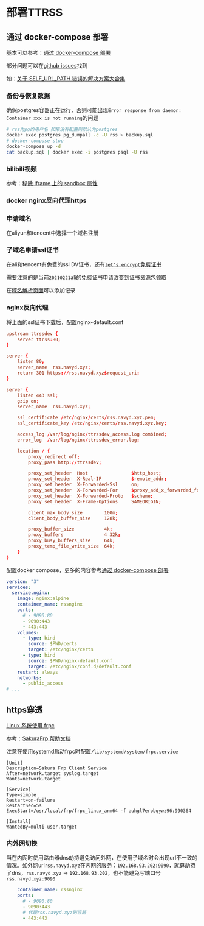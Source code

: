# 部署TTRSS

## 通过 docker-compose 部署

基本可以参考：[通过 docker-compose 部署](http://ttrss.henry.wang/zh/#%E9%80%9A%E8%BF%87-docker-compose-%E9%83%A8%E7%BD%B2)

部分问题可以在[github issues](https://github.com/HenryQW/Awesome-TTRSS/issues)找到

如：[关于 SELF_URL_PATH 错误的解决方案大合集](https://github.com/HenryQW/Awesome-TTRSS/issues/62)

### 备份与恢复数据

确保postgres容器正在运行，否则可能出现`Error response from daemon: Container xxx is not running`的问题

```bash
# rss为pg的用户名 如果没有配置则默认为postgres
docker exec postgres pg_dumpall -c -U rss > backup.sql
# docker-compose stop
docker-compose up -d
cat backup.sql | docker exec -i postgres psql -U rss
```

### bilibili视频

参考：[移除 iframe 上的 sandbox 属性](http://ttrss.henry.wang/zh/#remove-iframe-sandbox)

### docker nginx反向代理https

### 申请域名

在aliyun和tencent中选择一个域名注册

### 子域名申请ssl证书

在ali和tencent有免费的ssl DV证书，还有[`let's encrypt`免费证书](letsencrypt证书申请.md)

需要注意的是当前`20210221`ali的免费证书申请改变到[证书资源包领取](https://common-buy.aliyun.com/?spm=5176.14113079.commonbuy2container.4.5d4656a7XqSDJp&commodityCode=cas_dv_public_cn&request=%7B%22ord_time%22:%221:Year%22,%22order_num%22:1,%22product%22:%22free_product%22,%22certCount%22:%2220%22%7D)

在[域名解析页面](https://dns.console.aliyun.com/?spm=5176.12818093.Operation--ali--widget-home-product-recent.dre2.75e316d0gVoDxB#/dns/setting/navyd.xyz)可以添加记录

### nginx反向代理

将上面的ssl证书下载后，配置nginx-default.conf

```conf
upstream ttrssdev {
    server ttrss:80;
}

server {
    listen 80;
    server_name  rss.navyd.xyz;
    return 301 https://rss.navyd.xyz$request_uri;
}

server {
    listen 443 ssl;
    gzip on;
    server_name  rss.navyd.xyz;

    ssl_certificate /etc/nginx/certs/rss.navyd.xyz.pem;
    ssl_certificate_key /etc/nginx/certs/rss.navyd.xyz.key;

    access_log /var/log/nginx/ttrssdev_access.log combined;
    error_log  /var/log/nginx/ttrssdev_error.log;

    location / {
        proxy_redirect off;
        proxy_pass http://ttrssdev;

        proxy_set_header  Host                $http_host;
        proxy_set_header  X-Real-IP           $remote_addr;
        proxy_set_header  X-Forwarded-Ssl     on;
        proxy_set_header  X-Forwarded-For     $proxy_add_x_forwarded_for;
        proxy_set_header  X-Forwarded-Proto   $scheme;
        proxy_set_header  X-Frame-Options     SAMEORIGIN;

        client_max_body_size        100m;
        client_body_buffer_size     128k;

        proxy_buffer_size           4k;
        proxy_buffers               4 32k;
        proxy_busy_buffers_size     64k;
        proxy_temp_file_write_size  64k;
    }
}
```

配置docker compose，更多的内容参考[通过 docker-compose 部署](http://ttrss.henry.wang/zh/#%E9%80%9A%E8%BF%87-docker-compose-%E9%83%A8%E7%BD%B2)

```yaml
version: "3"
services:
  service.nginx:
    image: nginx:alpine
    container_name: rssnginx
    ports:
      # - 9090:80
      - 9090:443
      - 443:443
    volumes:
      - type: bind
        source: $PWD/certs
        target: /etc/nginx/certs
      - type: bind
        source: $PWD/nginx-default.conf
        target: /etc/nginx/conf.d/default.conf
    restart: always
    networks:
      - public_access
# ...
```

## https穿透

[Linux 系统使用 frpc](https://doc.natfrp.com/#/frpc/usage/linux)

参考：[SakuraFrp 帮助文档](https://doc.natfrp.com/#/)

注意在使用systemd启动frpc时配置`/lib/systemd/system/frpc.service`

```
[Unit]
Description=Sakura Frp Client Service
After=network.target syslog.target
Wants=network.target

[Service]
Type=simple
Restart=on-failure
RestartSec=5s
ExecStart=/usr/local/frp/frpc_linux_arm64 -f auhgl7erobqywz96:990364

[Install]
WantedBy=multi-user.target
```

### 内外网切换

当在内网时使用路由器dns劫持避免访问外网，在使用子域名时会出现url不一致的情况。如外网url`rss.navyd.xyz`在内网的服务：`192.168.93.202:9090`，就算劫持了dns，`rss.navyd.xyz` -> `192.168.93.202`，也不能避免写端口号`rss.navyd.xyz:9090`

```yaml
    container_name: rssnginx
    ports:
      # - 9090:80
      - 9090:443
      # 代理rss.navyd.xyz到容器
      - 443:443
```
